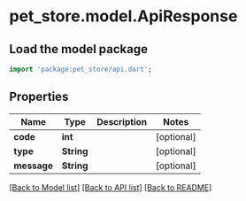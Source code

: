 # pet_store.model.ApiResponse

## Load the model package
```dart
import 'package:pet_store/api.dart';
```

## Properties
Name | Type | Description | Notes
------------ | ------------- | ------------- | -------------
**code** | **int** |  | [optional] 
**type** | **String** |  | [optional] 
**message** | **String** |  | [optional] 

[[Back to Model list]](../README.md#documentation-for-models) [[Back to API list]](../README.md#documentation-for-api-endpoints) [[Back to README]](../README.md)


